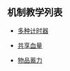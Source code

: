机制教学列表
-----------

- [多种计时器](https://gitlab.com/SharkGirl_kunjang/MythicMobs-Chinese-Wiki/-/wikis/%E5%A4%9A%E7%A7%8D%E8%AE%A1%E6%97%B6%E5%99%A8)

- [共享血量](机制教学/共享血量)

- [物品蓄力](机制教学/物品蓄力)